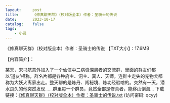 ```yaml
---
layout:     post
title:      《修真聊天群》（校对版全本）作者：圣骑士的传说
date:       2023-10-17
catalog:    false
tags:
    - 小说
---
```

《修真聊天群》（校对版全本）作者：圣骑士的传说
【TXT大小】：17.6MB

【内容简介】：

某天，宋书航意外加入了一个仙侠中二病资深患者的交流群，里面的群友们都以‘道友’相称，群名片都是各种府主、洞主、真人、天师。连群主走失的宠物犬都称为大妖犬离家出走。整天聊的是炼丹、闯秘境、炼功经验啥的。突然有一天，潜水良久的他突然发现……群里每一个群员，竟然全部是修真者，能移山倒海...
下载链接：<a href="https://url89.ctfile.com/f/49227189-961739076-378ea6?p=qcyy" target="_blank">《修真聊天群》（校对版全本）作者：圣骑士的传说.txt</a> (访问密码: qcyy)<br/>
